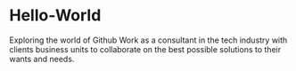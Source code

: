 # Hello-World
Exploring the world of Github
Work as a consultant in the tech industry with clients business units to collaborate on the best possible solutions to their wants and needs.
